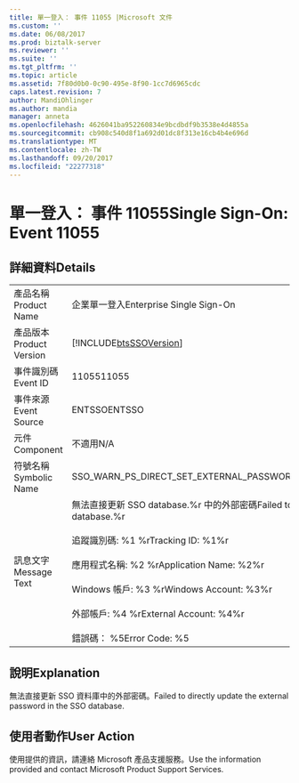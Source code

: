 ```yaml
---
title: 單一登入： 事件 11055 |Microsoft 文件
ms.custom: ''
ms.date: 06/08/2017
ms.prod: biztalk-server
ms.reviewer: ''
ms.suite: ''
ms.tgt_pltfrm: ''
ms.topic: article
ms.assetid: 7f80d0b0-0c90-495e-8f90-1cc7d6965cdc
caps.latest.revision: 7
author: MandiOhlinger
ms.author: mandia
manager: anneta
ms.openlocfilehash: 4626041ba952260834e9bcdbdf9b3538e4d4855a
ms.sourcegitcommit: cb908c540d8f1a692d01dc8f313e16cb4b4e696d
ms.translationtype: MT
ms.contentlocale: zh-TW
ms.lasthandoff: 09/20/2017
ms.locfileid: "22277318"
---
```

# <a name="single-sign-on-event-11055"></a><span data-ttu-id="290ca-102">單一登入： 事件 11055</span><span class="sxs-lookup"><span data-stu-id="290ca-102">Single Sign-On: Event 11055</span></span>
## <a name="details"></a><span data-ttu-id="290ca-103">詳細資料</span><span class="sxs-lookup"><span data-stu-id="290ca-103">Details</span></span>  
  
|||  
|-|-|  
|<span data-ttu-id="290ca-104">產品名稱</span><span class="sxs-lookup"><span data-stu-id="290ca-104">Product Name</span></span>|<span data-ttu-id="290ca-105">企業單一登入</span><span class="sxs-lookup"><span data-stu-id="290ca-105">Enterprise Single Sign-On</span></span>|  
|<span data-ttu-id="290ca-106">產品版本</span><span class="sxs-lookup"><span data-stu-id="290ca-106">Product Version</span></span>|[!INCLUDE[btsSSOVersion](../includes/btsssoversion-md.md)]|  
|<span data-ttu-id="290ca-107">事件識別碼</span><span class="sxs-lookup"><span data-stu-id="290ca-107">Event ID</span></span>|<span data-ttu-id="290ca-108">11055</span><span class="sxs-lookup"><span data-stu-id="290ca-108">11055</span></span>|  
|<span data-ttu-id="290ca-109">事件來源</span><span class="sxs-lookup"><span data-stu-id="290ca-109">Event Source</span></span>|<span data-ttu-id="290ca-110">ENTSSO</span><span class="sxs-lookup"><span data-stu-id="290ca-110">ENTSSO</span></span>|  
|<span data-ttu-id="290ca-111">元件</span><span class="sxs-lookup"><span data-stu-id="290ca-111">Component</span></span>|<span data-ttu-id="290ca-112">不適用</span><span class="sxs-lookup"><span data-stu-id="290ca-112">N/A</span></span>|  
|<span data-ttu-id="290ca-113">符號名稱</span><span class="sxs-lookup"><span data-stu-id="290ca-113">Symbolic Name</span></span>|<span data-ttu-id="290ca-114">SSO_WARN_PS_DIRECT_SET_EXTERNAL_PASSWORD</span><span class="sxs-lookup"><span data-stu-id="290ca-114">SSO_WARN_PS_DIRECT_SET_EXTERNAL_PASSWORD</span></span>|  
|<span data-ttu-id="290ca-115">訊息文字</span><span class="sxs-lookup"><span data-stu-id="290ca-115">Message Text</span></span>|<span data-ttu-id="290ca-116">無法直接更新 SSO database.%r 中的外部密碼</span><span class="sxs-lookup"><span data-stu-id="290ca-116">Failed to directly update the external password in the SSO database.%r</span></span><br /><br /> <span data-ttu-id="290ca-117">追蹤識別碼: %1 %r</span><span class="sxs-lookup"><span data-stu-id="290ca-117">Tracking ID: %1%r</span></span><br /><br /> <span data-ttu-id="290ca-118">應用程式名稱: %2 %r</span><span class="sxs-lookup"><span data-stu-id="290ca-118">Application Name: %2%r</span></span><br /><br /> <span data-ttu-id="290ca-119">Windows 帳戶: %3 %r</span><span class="sxs-lookup"><span data-stu-id="290ca-119">Windows Account: %3%r</span></span><br /><br /> <span data-ttu-id="290ca-120">外部帳戶: %4 %r</span><span class="sxs-lookup"><span data-stu-id="290ca-120">External Account: %4%r</span></span><br /><br /> <span data-ttu-id="290ca-121">錯誤碼： %5</span><span class="sxs-lookup"><span data-stu-id="290ca-121">Error Code: %5</span></span>|  
  
## <a name="explanation"></a><span data-ttu-id="290ca-122">說明</span><span class="sxs-lookup"><span data-stu-id="290ca-122">Explanation</span></span>  
 <span data-ttu-id="290ca-123">無法直接更新 SSO 資料庫中的外部密碼。</span><span class="sxs-lookup"><span data-stu-id="290ca-123">Failed to directly update the external password in the SSO database.</span></span>  
  
## <a name="user-action"></a><span data-ttu-id="290ca-124">使用者動作</span><span class="sxs-lookup"><span data-stu-id="290ca-124">User Action</span></span>  
 <span data-ttu-id="290ca-125">使用提供的資訊，請連絡 Microsoft 產品支援服務。</span><span class="sxs-lookup"><span data-stu-id="290ca-125">Use the information provided and contact Microsoft Product Support Services.</span></span>